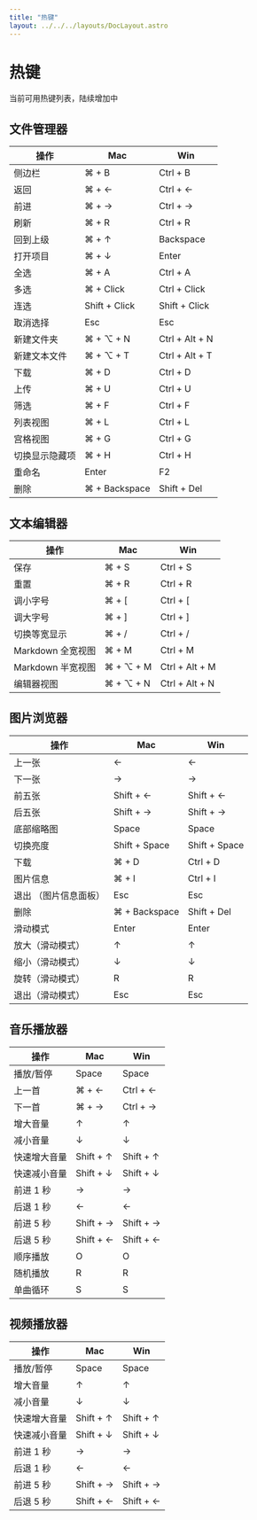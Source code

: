 ```yaml
---
title: "热键"
layout: ../../../layouts/DocLayout.astro
---
```


# 热键

当前可用热键列表，陆续增加中

## 文件管理器

<div class="hotkeys-table-container">

| 操作 | Mac | Win |
| -- | -- | -- |
| 侧边栏 | ⌘ + B | Ctrl + B |
| 返回 | ⌘ + ← | Ctrl + ← |
| 前进 | ⌘ + → | Ctrl + → |
| 刷新 | ⌘ + R | Ctrl + R |
| 回到上级 | ⌘ + ↑ | Backspace |
| 打开项目 | ⌘ + ↓ | Enter |
| 全选 | ⌘ + A | Ctrl + A |
| 多选 | ⌘ + Click | Ctrl + Click |
| 连选 | Shift + Click | Shift + Click |
| 取消选择 | Esc | Esc |
| 新建文件夹 | ⌘ + ⌥ + N | Ctrl + Alt + N |
| 新建文本文件 | ⌘ + ⌥ + T | Ctrl + Alt + T |
| 下载 | ⌘ + D | Ctrl + D |
| 上传 | ⌘ + U | Ctrl + U |
| 筛选 | ⌘ + F | Ctrl + F |
| 列表视图 | ⌘ + L | Ctrl + L |
| 宫格视图 | ⌘ + G | Ctrl + G |
| 切换显示隐藏项 | ⌘ + H | Ctrl + H |
| 重命名 | Enter | F2 |
| 删除 | ⌘ + Backspace | Shift + Del |

</div>

## 文本编辑器

<div class="hotkeys-table-container">

| 操作 | Mac | Win |
| -- | -- | -- |
| 保存 | ⌘ + S | Ctrl + S |
| 重置 | ⌘ + R | Ctrl + R |
| 调小字号 | ⌘ + [ | Ctrl + [ |
| 调大字号 | ⌘ + ] | Ctrl + ] |
| 切换等宽显示 | ⌘ + / | Ctrl + / |
| Markdown 全宽视图 | ⌘ + M | Ctrl + M |
| Markdown 半宽视图 | ⌘ + ⌥ + M | Ctrl + Alt + M |
| 编辑器视图 | ⌘ + ⌥ + N | Ctrl + Alt + N |

</div>

## 图片浏览器

<div class="hotkeys-table-container">

| 操作 | Mac | Win |
| -- | -- | -- |
| 上一张 | ← | ← |
| 下一张 | → | → |
| 前五张 | Shift + ← | Shift + ← |
| 后五张 | Shift + → | Shift + → |
| 底部缩略图 | Space | Space |
| 切换亮度 | Shift + Space| Shift + Space |
| 下载 | ⌘ + D | Ctrl + D |
| 图片信息 | ⌘ + I | Ctrl + I |
| 退出 （图片信息面板） | Esc | Esc |
| 删除 | ⌘ + Backspace | Shift + Del |
| 滑动模式 | Enter | Enter |
| 放大（滑动模式） | ↑ | ↑ |
| 缩小（滑动模式） | ↓ | ↓ |
| 旋转（滑动模式） | R | R |
| 退出（滑动模式） | Esc | Esc |

</div>

## 音乐播放器

<div class="hotkeys-table-container">

| 操作 | Mac | Win |
| -- | -- | -- |
| 播放/暂停 | Space | Space |
| 上一首 | ⌘ + ← | Ctrl + ← |
| 下一首 | ⌘ + → | Ctrl + → |
| 增大音量 | ↑ | ↑ |
| 减小音量 | ↓ | ↓ |
| 快速增大音量 | Shift + ↑ | Shift + ↑ |
| 快速减小音量 | Shift + ↓ | Shift + ↓ |
| 前进 1 秒 | → | → |
| 后退 1 秒 | ← | ← |
| 前进 5 秒 | Shift + → | Shift + → |
| 后退 5 秒 | Shift + ← | Shift + ← |
| 顺序播放 | O | O |
| 随机播放 | R | R |
| 单曲循环 | S | S |

</div>

## 视频播放器

<div class="hotkeys-table-container">

| 操作 | Mac | Win |
| -- | -- | -- |
| 播放/暂停 | Space | Space |
| 增大音量 | ↑ | ↑ |
| 减小音量 | ↓ | ↓ |
| 快速增大音量 | Shift + ↑ | Shift + ↑ |
| 快速减小音量 | Shift + ↓ | Shift + ↓ |
| 前进 1 秒 | → | → |
| 后退 1 秒 | ← | ← |
| 前进 5 秒 | Shift + → | Shift + → |
| 后退 5 秒 | Shift + ← | Shift + ← |

</div>
